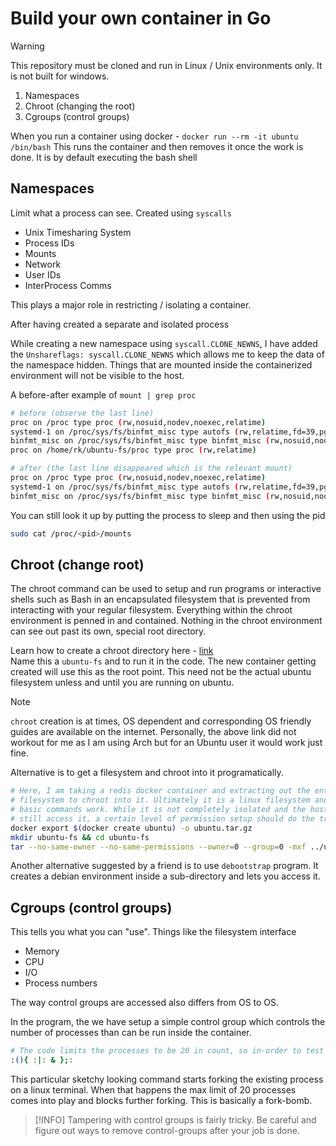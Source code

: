 # Build your own container in Go

> [!WARNING]
> This repository must be cloned and run in Linux / Unix environments only. It 
is not built for windows.

1. Namespaces
2. Chroot (changing the root)
3. Cgroups (control groups)

When you run a container using docker - `docker run --rm -it ubuntu /bin/bash`
This runs the container and then removes it once the work is done. It is by 
default executing the bash shell 

## Namespaces
Limit what a process can see. Created using `syscalls`
- Unix Timesharing System
- Process IDs
- Mounts
- Network
- User IDs
- InterProcess Comms

This plays a major role in restricting / isolating a container.

After having created a separate and isolated process

While creating a new namespace using `syscall.CLONE_NEWNS`, I have added the 
`Unshareflags: syscall.CLONE_NEWNS` which allows me to keep the data of the 
namespace hidden. Things that are mounted inside the containerized environment
will not be visible to the host.
  
A before-after example of `mount | grep proc`
```bash
# before (observe the last line)
proc on /proc type proc (rw,nosuid,nodev,noexec,relatime)
systemd-1 on /proc/sys/fs/binfmt_misc type autofs (rw,relatime,fd=39,pgrp=1,timeout=0,minproto=5,maxproto=5,direct,pipe_ino=6362)
binfmt_misc on /proc/sys/fs/binfmt_misc type binfmt_misc (rw,nosuid,nodev,noexec,relatime)
proc on /home/rk/ubuntu-fs/proc type proc (rw,relatime)

# after (the last line disappeared which is the relevant mount)
proc on /proc type proc (rw,nosuid,nodev,noexec,relatime)
systemd-1 on /proc/sys/fs/binfmt_misc type autofs (rw,relatime,fd=39,pgrp=1,timeout=0,minproto=5,maxproto=5,direct,pipe_ino=6362)
binfmt_misc on /proc/sys/fs/binfmt_misc type binfmt_misc (rw,nosuid,nodev,noexec,relatime)
```

You can still look it up by putting the process to sleep and then using the pid
```bash
sudo cat /proc/<pid>/mounts
```

## Chroot (change root)
The chroot command can be used to setup and run programs or interactive shells 
such as Bash in an encapsulated filesystem that is prevented from interacting 
with your regular filesystem. Everything within the chroot environment is penned 
in and contained. Nothing in the chroot environment can see out past its own, 
special root directory.

Learn how to create a chroot directory here - [link](https://www.howtogeek.com/441534/how-to-use-the-chroot-command-on-linux/)  
Name this a `ubuntu-fs` and to run it in the code. The new container getting 
created will use this as the root point. This need not be the actual ubuntu 
filesystem unless and until you are running on ubuntu.

> [!NOTE]
> `chroot` creation is at times, OS dependent and corresponding OS friendly 
> guides are available on the internet. Personally, the above link did not 
> workout for me as I am using Arch but for an Ubuntu user it would work just 
> fine.

Alternative is to get a filesystem and chroot into it programatically.
```bash
# Here, I am taking a redis docker container and extracting out the entire 
# filesystem to chroot into it. Ultimately it is a linux filesystem and all the 
# basic commands work. While it is not completely isolated and the host can 
# still access it, a certain level of permission setup should do the trick.
docker export $(docker create ubuntu) -o ubuntu.tar.gz
mkdir ubuntu-fs && cd ubuntu-fs
tar --no-same-owner --no-same-permissions --owner=0 --group=0 -mxf ../ubuntu.tar.gz
```

Another alternative suggested by a friend is to use `debootstrap` program. It 
creates a debian environment inside a sub-directory and lets you access it.

## Cgroups (control groups)

This tells you what you can "use". Things like the filesystem interface
- Memory
- CPU
- I/O
- Process numbers

The way control groups are accessed also differs from OS to OS. 

In the program, the we have setup a simple control group which controls the 
number of processes than can be run inside the container.

```bash
# The code limits the processes to be 20 in count, so in-order to test that 
:(){ :|: & };:
```

This particular sketchy looking command starts forking the existing process on 
a linux terminal. When that happens the max limit of 20 processes comes into play 
and blocks further forking. This is basically a fork-bomb.

> [!INFO] 
> Tampering with control groups is fairly tricky. Be careful and figure out ways 
> to remove control-groups after your job is done.

